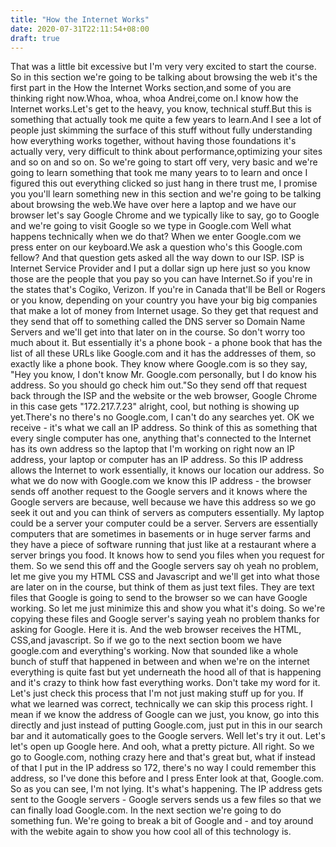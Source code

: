 ```yaml
---
title: "How the Internet Works"
date: 2020-07-31T22:11:54+08:00
draft: true
---
```



That was a little bit excessive but I'm very very excited to start the course.
So in this section we're going to be talking about browsing the web it's the first part in the How the Internet Works section,and some of you are thinking right now.Whoa, whoa, whoa Andrei,come on.I know how the Internet works.Let's get to the heavy, you know, technical stuff.But this is something that actually
took me quite a few years to learn.And I see a lot of people just skimming the surface of
this stuff without fully understanding how everything works together, without having those foundations it's
actually very, very difficult to think about performance,optimizing your sites and so on and so on.
So we're going to start off very, very basic and we're going to learn something
that took me many years to to learn and once I figured this out everything clicked so just hang in there
trust me, I promise you you'll learn something new in this section and we're going to be talking about
browsing the web.We have over here a laptop and we have our browser let's say Google Chrome and we typically like
to say, go to Google and we're going to visit Google so we type in Google.com Well what happens
technically when we do that? When we enter Google.com we press enter on our keyboard.We ask a question who's
this Google.com fellow? And that question gets asked all the way down to our ISP.
ISP is Internet Service Provider and I put a dollar sign up here just so you know those are
the people that you pay so you can have Internet.So if you're in the states that's Cogiko, Verizon.
If you're in Canada that'll be Bell or Rogers or you know, depending on your country you have your big big
companies that make a lot of money from Internet usage. So they get that request and they send that off
to something called the DNS server so Domain Name Servers and we'll get into that later on in the course.
So don't worry too much about it. But essentially it's a phone book - a phone
book that has the list of all these URLs like Google.com and it has the addresses
of them, so exactly like a phone book. They know where Google.com is so they say,
"Hey you know, I don't know Mr. Google.com personally, but I do know his address.
So you should go check him out."So they send off that request back through the ISP
and the website or the web browser, Google Chrome in this case gets "172.217.7.23" alright,
cool, but nothing is showing up yet.There's no there's no Google.com,
I can't do any searches yet. OK we receive - it's what
we call an IP address. So think of this as something that every single computer
has one, anything that's connected to the Internet has its own address so the laptop that I'm working
on right now an IP address, your laptop or computer has an IP address.
So this IP address allows the Internet to work essentially, it knows our location our address.
So what we do now with Google.com we know this IP address - the browser sends off another request
to the Google servers and it knows where the Google servers are because, well because we have this address
so we go seek it out and you can think of servers as computers essentially.
My laptop could be a server your computer could be a server.
Servers are essentially computers that are sometimes in basements or in huge server farms
and they have a piece of software running that just like at a restaurant where a server brings you food.
It knows how to send you files when you request for them.
So we send this off and the Google servers say oh yeah no problem,
let me give you my HTML CSS and Javascript and we'll get into what those are
later on in the course, but think of them as just text files. They are text files that Google is going to send
to the browser so we can have Google working. So let me just minimize this
and show you what it's doing. So we're copying these files and Google server's
saying yeah no problem thanks for asking for Google. Here it is.
And the web browser receives the HTML, CSS,and javascript.
So if we go to the next section boom we have google.com and everything's working.
Now that sounded like a whole bunch of stuff that happened in between and when we're on the internet
everything is quite fast but yet underneath the hood all of that is happening and it's crazy to think
how fast everything works.
Don't take my word for it.
Let's just check this process that
I'm not just making stuff up for you.
If what we learned was correct,
technically we can skip this process right.
I mean if we know the address of Google can we just,
you know, go into this directly and just instead
of putting Google.com, just put in this in our search
bar and it automatically goes to the Google servers.
Well let's try it out.
Let's let's open up Google here.
And ooh, what a pretty picture.
All right.
So we go to Google.com, nothing crazy here and
that's great but, what if instead of that I put in
the IP address so 172, there's no way I could
remember this address, so I've done this before
and I press Enter look at that, Google.com.
So as you can see, I'm not lying.
It's what's happening. The IP address gets sent to
the Google servers - Google servers sends us a few
files so that we can finally load Google.com. In
the next section we're going to do something fun.
We're going to break a bit of Google and - and toy
around with the webite again to show you how cool
all of this technology is.